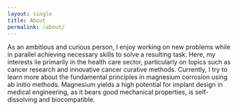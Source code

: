 ```yaml
---
layout: single
title: About
permalink: /about/
---
```


As an ambitious and curious person, I enjoy working on new problems while in parallel achieving necessary skills to solve a resulting task. Here, my interests lie primarily in the health care sector, particularly on topics such as cancer research and innovative cancer curative methods. Currently, I try to learn more about the fundamental principles in magnesium corrosion using ab initio methods. Magnesium yields a high potential for implant design in medical engineering, as it bears good mechanical properties, is self-dissolving and biocompatible. 